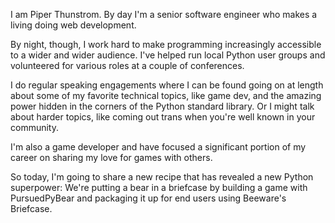 I am Piper Thunstrom. By day I'm a senior software engineer who makes a
living doing web development.

By night, though, I work hard to make programming increasingly
accessible to a wider and wider audience. I've helped run local Python
user groups and volunteered for various roles at a couple of
conferences.

I do regular speaking engagements where I can be found
going on at length about some of my favorite technical topics, like game
dev, and the amazing power hidden in the corners of the Python standard
library. Or I might talk about harder topics, like coming out trans when
you're well known in your community.

I'm also a game developer and have focused a significant portion of my
career on sharing my love for games with others.

So today, I'm going to share a new recipe that has revealed a new Python
superpower: We're putting a bear in a briefcase by building a game with
PursuedPyBear and packaging it up for end users using Beeware's
Briefcase.